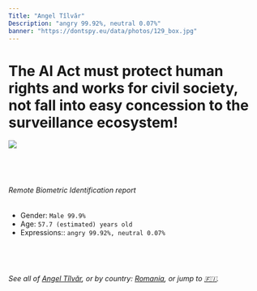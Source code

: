 ```yaml
---
Title: "Angel Tîlvăr"
Description: "angry 99.92%, neutral 0.07%"
banner: "https://dontspy.eu/data/photos/129_box.jpg"
---
```


# The AI Act must protect human rights and works for civil society, not fall into easy concession to the surveillance ecosystem!

<link rel="stylesheet" type="text/css" href="/css/blog.css" />

<div class="is-fake" hidden>

_This is a **fake picture**_, we collect these anyway [because the AI Act](why-deepfake) negotiation moves in a way that would create more mess in our lives! for a longer explanation, read [The Dual Threat: How Losing the Biometric Battle Fuels Deepfake Proliferation](/blog/the-dual-threat-how-losing-the-biometric-battle-fuels-deepfake-proliferation/)

</div>

<!-- <img src="https://dontspy.eu/data/photos/54_box.jpg" /> -->
<img src="https://dontspy.eu/data/photos/129_box.jpg" />

## <br>

###### Remote Biometric Identification report

* <span class="label">Gender:</span> `Male 99.9%`
* <span class="label">Age:</span> `57.7 (estimated) years old`
* <span class="label">Expressions::</span> `angry 99.92%, neutral 0.07%`

## <br>

###### See all of [Angel Tîlvăr](/policymaker#Angel%20T%C3%AElv%C4%83r), or by country: [Romania](/country#Romania), or jump to [🇫🇮](/x/39).

## <br>